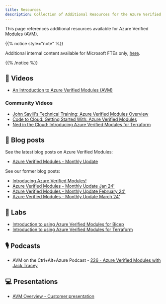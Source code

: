 ```yaml
---
title: Resources
description: Collection of Additional Resources for the Azure Verified Modules (AVM) program
---
```


This page references additional resources available for Azure Verified Modules (AVM).

{{% notice style="note" %}}

Additional internal content available for Microsoft FTEs only, [here](https://dev.azure.com/CSUSolEng/Azure%20Verified%20Modules/_wiki/wikis/AVM%20Internal%20Wiki/368/LevelUp).

{{% /notice %}}

## 🎥 Videos

- [An Introduction to Azure Verified Modules (AVM)](https://aka.ms/AVM/intro)

### Community Videos

- [John Savill's Technical Training: Azure Verified Modules Overview](https://youtu.be/3FeIFHaJOtg?si=fRr1Z8dxfrEbXR8I)
- [Code to Cloud: Getting Started With: Azure Verified Modules](https://youtu.be/y1lOKQOapTw?si=lgM4VJdYDCt2f3_j)
- [Ned in the Cloud: Introducing Azure Verified Modules for Terraform](https://youtu.be/6OeRByC-sBs?si=D9F203VzRsO2BtEl)

## 📔 Blog posts

See the latest blog posts on Azure Verified Modules:

- [Azure Verified Modules - Monthly Update](https://aka.ms/avm/monthly/latest)

See our former blog posts:

- [Introducing Azure Verified Modules!](https://aka.ms/AVM/intro/blog)
- [Azure Verified Modules - Monthly Update Jan 24'](https://aka.ms/avm/monthly/jan24)
- [Azure Verified Modules - Monthly Update February 24'](https://aka.ms/avm/monthly/feb24)
- [Azure Verified Modules - Monthly Update March 24'](https://aka.ms/avm/monthly/march24)

## 🔬 Labs

- [Introduction to using Azure Verified Modules for Bicep](https://aka.ms/AVM/Bicep/labs)
- [Introduction to using Azure Verified Modules for Terraform](https://aka.ms/AVM/TF/labs)

## 🎙️ Podcasts

- AVM on the Ctrl+Alt+Azure Podcast - [226 - Azure Verified Modules with Jack Tracey](https://ctrlaltazure.com/episodes/226-azure-verified-modules-with-jack-tracey)

## 💻 Presentations

- [AVM Overview - Customer presentation](https://aka.ms/AVM/CustomerPresentation)
